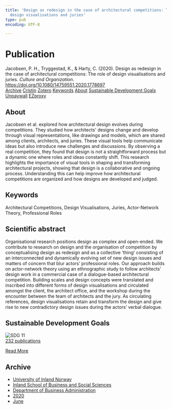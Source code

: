 ```yaml
---
title: 'Design as redesign in the case of architectural competitions: The role of
  design visualisations and juries'
type: pub
encoding: UTF-8

---
```

<h1>Publication</h1>
<article id="csl-bib-container-5YHAYSZM" class="csl-bib-container">
  <div class="csl-bib-body"> <div class="csl-entry">Jacobsen, P. H., Tryggestad, K., &#38; Harty, C. (2020). Design as redesign in the case of architectural competitions: The role of design visualisations and juries. <i>Culture and Organization</i>. <a href="https://doi.org/10.1080/14759551.2020.1778697">https://doi.org/10.1080/14759551.2020.1778697</a></div> </div>
  <div class="csl-bib-buttons">
    <a href="#taxonomy-article-5YHAYSZM" alt="archive" class="csl-bib-button">Archive</a>
    <a href="https://app.cristin.no/results/show.jsf?id=1814804" alt="Cristin" class="csl-bib-button">Cristin</a>
    <a href="http://zotero.org/groups/5881554/items/5YHAYSZM" alt="Zotero" class="csl-bib-button">Zotero</a>
    <a href="#keywords-article-5YHAYSZM" alt="keywords" class="csl-bib-button">Keywords</a>
    <a href="#about-article-5YHAYSZM" alt="about_pub" class="csl-bib-button">About</a>
    <a href="#sdg-article-5YHAYSZM" alt="sdg" class="csl-bib-button">Sustainable Development Goals</a>
    <a href="https://openresearch.lsbu.ac.uk/download/c6cf02ddb3a9d5eb5e5ba14e91abffba8240cd9b3adfc8ee9a1b40ad8e60d465/1152691/21Jul2020Manuscript%20for%20Culture%20and%20Organization%20-%20final%20upload%20%2B%20figures.docx" alt="Unpaywall" class="csl-bib-button">Unpaywall</a>
    <a href="https://openresearch.lsbu.ac.uk/download/c6cf02ddb3a9d5eb5e5ba14e91abffba8240cd9b3adfc8ee9a1b40ad8e60d465/1152691/21Jul2020Manuscript%20for%20Culture%20and%20Organization%20-%20final%20upload%20%2B%20figures.docx" alt="EZproxy" class="csl-bib-button">EZproxy</a>
  </div>
  <div id="csl-bib-meta-container-5YHAYSZM"></div>
</article>
<div id="csl-bib-meta-5YHAYSZM" class="csl-bib-meta">
  <article id="about-article-5YHAYSZM" class="about_pub-article">
    <h1>About</h1>
    Jacobsen et al. explored how architectural design evolves during competitions. They studied how architects' designs change and develop through visual representations, like drawings and models, which are shared among clients, architects, and juries. These visual tools help communicate ideas but also introduce new challenges and discussions. By observing a real competition, they found that design is not a straightforward process but a dynamic one where roles and ideas constantly shift. This research highlights the importance of visual tools in shaping and transforming architectural projects, showing that design is a collaborative and ongoing process. Understanding this can help improve how architectural competitions are organized and how designs are developed and judged.
  </article>
  <article id="keywords-article-5YHAYSZM" class="keywords-article">
    <h1>Keywords</h1>
    Architectural Competitions, Design Visualisations, Juries, Actor-Network Theory, Professional Roles
  </article>
  <article id="abstract-article-5YHAYSZM" class="abstract-article">
    <h1>Scientific abstract</h1>
    Organisational research positions design as complex and open-ended. We contribute to research on design and the organisation of competition by conceptualising design as redesign and as a collective ‘thing’ consisting of an interconnected and dynamically evolving set of new design issues and matters of concern that blur actors’ professional roles. Our approach builds on actor-network theory using an ethnographic study to follow architects’ design work in a commercial case of a dialogue-based architectural competition. Building scales and design concepts were translated and inscribed into different forms of design visualisations and circulated amongst the client, the architect office, and the workshop during the encounter between the team of architects and the jury. As circulating references, design visualisations retain and transform the design and give rise to new contradictory design issues during the actors’ verbal dialogue.
  </article>
  <article id="sdg-article-5YHAYSZM" class="sdg-article">
    <h1>Sustainable Development Goals</h1>
    <div class="sdg-container"><div id="sdg11" class="sdg">
        <img src="{{< params subfolder >}}images/sdg/sdg11_en.png" class="image" alt="SDG 11">
        <div class="sdg-overlay">
          <a href="{{< params subfolder >}}en/archive/?sdg=11#archive" class="sdg-publication-count"><span>232</span> publications</a>
          <p><a href="https://sdgs.un.org/goals/goal11" class="sdg-read-more">Read More</a></p>
        </div>
      </div></div>
  </article>
  <article id="taxonomy-article-5YHAYSZM" class="taxonomy-article">
    <h1>Archive</h1>
    <ul>
      <li><a href="{{< params subfolder >}}en/archive/?key=3DCRN523">University of Inland Norway</a></li>
      <li><a href="{{< params subfolder >}}en/archive/?key=DU8Q9LN9">Inland School of Business and Social Sciences</a></li>
      <li><a href="{{< params subfolder >}}en/archive/?key=3IQA89I8">Department of Business Administration</a></li>
      <li><a href="{{< params subfolder >}}en/archive/?key=TI88EFV9">2020</a></li>
      <li><a href="{{< params subfolder >}}en/archive/?key=IYFN9JA3">June</a></li>
    </ul>
  </article>
</div>
